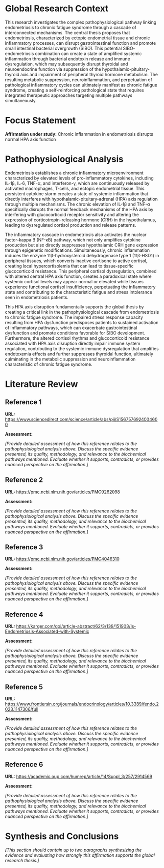 # Global Research Context

This research investigates the complex pathophysiological pathway linking endometriosis to chronic fatigue syndrome through a cascade of interconnected mechanisms. The central thesis proposes that endometriosis, characterized by ectopic endometrial tissue and chronic inflammatory processes, can disrupt gastrointestinal function and promote small intestinal bacterial overgrowth (SIBO). This potential SIBO-endometriosis combination can create a state of amplified systemic inflammation through bacterial endotoxin release and immune dysregulation, which may subsequently disrupt thyroidal and neuroendocrine function via suppression of the hypothalamic-pituitary-thyroid axis and impairment of peripheral thyroid hormone metabolism. The resulting metabolic suppression, neuroinflammation, and perpetuation of pathological inflammatory cycles can ultimately manifest as chronic fatigue syndrome, creating a self-reinforcing pathological state that requires integrated therapeutic approaches targeting multiple pathways simultaneously.

# Focus Statement

**Affirmation under study:** Chronic inflammation in endometriosis disrupts normal HPA axis function

# Pathophysiological Analysis

Endometriosis establishes a chronic inflammatory microenvironment characterized by elevated levels of pro-inflammatory cytokines, including IL-1β, IL-6, TNF-α, and interferon-γ, which are continuously released by activated macrophages, T-cells, and ectopic endometrial tissue. This persistent cytokine storm creates a state of systemic inflammation that directly interferes with hypothalamic-pituitary-adrenal (HPA) axis regulation through multiple mechanisms. The chronic elevation of IL-1β and TNF-α specifically disrupts the normal feedback mechanisms of the HPA axis by interfering with glucocorticoid receptor sensitivity and altering the expression of corticotropin-releasing hormone (CRH) in the hypothalamus, leading to dysregulated cortisol production and release patterns.

The inflammatory cascade in endometriosis also activates the nuclear factor-kappa B (NF-κB) pathway, which not only amplifies cytokine production but also directly suppresses hypothalamic CRH gene expression through epigenetic modifications. Simultaneously, chronic inflammation induces the enzyme 11β-hydroxysteroid dehydrogenase type 1 (11β-HSD1) in peripheral tissues, which converts inactive cortisone to active cortisol, creating local hypercortisolemia that can lead to tissue-specific glucocorticoid resistance. This peripheral cortisol dysregulation, combined with altered central HPA axis function, creates a paradoxical state where systemic cortisol levels may appear normal or elevated while tissues experience functional cortisol insufficiency, perpetuating the inflammatory state and contributing to the characteristic fatigue and stress intolerance seen in endometriosis patients.

This HPA axis disruption fundamentally supports the global thesis by creating a critical link in the pathophysiological cascade from endometriosis to chronic fatigue syndrome. The impaired stress response capacity resulting from HPA dysfunction predisposes patients to sustained activation of inflammatory pathways, which can exacerbate gastrointestinal dysfunction and promote conditions favorable for SIBO development. Furthermore, the altered cortisol rhythms and glucocorticoid resistance associated with HPA axis disruption directly impair immune system regulation, contributing to the systemic immune dysregulation that amplifies endotoxemia effects and further suppresses thyroidal function, ultimately culminating in the metabolic suppression and neuroinflammation characteristic of chronic fatigue syndrome.

# Literature Review

## Reference 1

**URL:** https://www.sciencedirect.com/science/article/abs/pii/S1567576924004600

**Assessment:**

*[Provide detailed assessment of how this reference relates to the pathophysiological analysis above. Discuss the specific evidence presented, its quality, methodology, and relevance to the biochemical pathways mentioned. Evaluate whether it supports, contradicts, or provides nuanced perspective on the affirmation.]*

## Reference 2

**URL:** https://pmc.ncbi.nlm.nih.gov/articles/PMC9262098

**Assessment:**

*[Provide detailed assessment of how this reference relates to the pathophysiological analysis above. Discuss the specific evidence presented, its quality, methodology, and relevance to the biochemical pathways mentioned. Evaluate whether it supports, contradicts, or provides nuanced perspective on the affirmation.]*

## Reference 3

**URL:** https://pmc.ncbi.nlm.nih.gov/articles/PMC4046310

**Assessment:**

*[Provide detailed assessment of how this reference relates to the pathophysiological analysis above. Discuss the specific evidence presented, its quality, methodology, and relevance to the biochemical pathways mentioned. Evaluate whether it supports, contradicts, or provides nuanced perspective on the affirmation.]*

## Reference 4

**URL:** https://karger.com/goi/article-abstract/62/3/139/151903/Is-Endometriosis-Associated-with-Systemic

**Assessment:**

*[Provide detailed assessment of how this reference relates to the pathophysiological analysis above. Discuss the specific evidence presented, its quality, methodology, and relevance to the biochemical pathways mentioned. Evaluate whether it supports, contradicts, or provides nuanced perspective on the affirmation.]*

## Reference 5

**URL:** https://www.frontiersin.org/journals/endocrinology/articles/10.3389/fendo.2023.1147306/full

**Assessment:**

*[Provide detailed assessment of how this reference relates to the pathophysiological analysis above. Discuss the specific evidence presented, its quality, methodology, and relevance to the biochemical pathways mentioned. Evaluate whether it supports, contradicts, or provides nuanced perspective on the affirmation.]*

## Reference 6

**URL:** https://academic.oup.com/humrep/article/14/Suppl_3/257/2914569

**Assessment:**

*[Provide detailed assessment of how this reference relates to the pathophysiological analysis above. Discuss the specific evidence presented, its quality, methodology, and relevance to the biochemical pathways mentioned. Evaluate whether it supports, contradicts, or provides nuanced perspective on the affirmation.]*

# Synthesis and Conclusions

*[This section should contain up to two paragraphs synthesizing the evidence and evaluating how strongly this affirmation supports the global research thesis.]*

